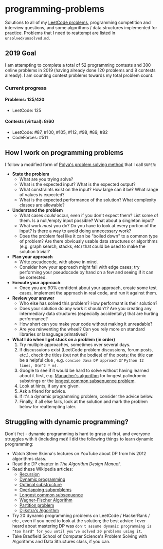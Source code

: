 # programming-problems
Solutions to all of my [LeetCode problems](https://leetcode.com/jsgoller1/), programming competition and interview questions, and some algorithms / data structures implemented for practice. Problems that I need to reattempt are listed in `unsolved/unsolved.md`.

## 2019 Goal
I am attempting to complete a total of 52 programming contests and 300 online problems in 2019 (having already done 120 problems and 8 contests already). I am counting contest problems towards my total problem count.
### Current progress
#### Problems: 125/420
  - LeetCode: 125
#### Contests (virtual): 8/60
  - LeetCode: #87, #100, #105, #112, #98, #89, #82
  - CodeForces: #511

## How I work on programming problems
I follow a modified form of [Polya's problem solving method](https://math.berkeley.edu/~gmelvin/polya.pdf) that I call `SUPER`:
* **State the problem**
  * What are you trying solve?
  * What is the expected input? What is the expected output?
  * What constraints exist on the input? How large can it be? What range of values is expected?
  * What is the expected performance of the solution? What complexity classes are allowable?
* **Understand the problem**
  * What cases _could_ occur, even if you don't expect them? List some of them. Is a null/empty input possible? What about a singleton input?
  * What work _must_ you do? Do you have to look at every portion of the input? Is there a way to avoid doing unnecessary work?
  * Does the problem feel like it can be "boiled down" to a common type of problem? Are there obviously usable data structures or algorithms (e.g. graph search, stacks, etc) that could be used to make the solution trivial?
* **Plan your approach**
  * Write pseudocode, with above in mind.
  * Consider how your approach might fail with edge cases; try performing your pseudocode by hand on a few and seeing if it can be corrected.
* **Execute your approach**
  * Once you are 90% confident about your approach, create some test cases, implement the approach in real code, and run it against them.
* **Review your answer**
  * Who else has solved this problem? How performant is their solution?
  * Does your solution do any work it shouldn't? Are you creating any intermediary data structures (especially accidentally) that are hurting performance?
  * How short can you make your code without making it unreadable?
  * Are you reinventing the wheel? Can you rely more on standard libraries or lanaguage primatives?
* **What I do when I get stuck on a problem (in order)**
  1. Try multiple approaches, sometimes over several days.
  1. If discussuions exist (LeetCode problem discussions, forum posts, etc.), check the titles (but not the bodies) of the posts; the title can be a helpful clue , e.g. `concise Java DP approach` or `Python 12 lines, O(n^2 * m)`.
  1. Google to see if it would be hard to solve without
  having learned about it first, e.g. [Manacher's algorithm](https://en.wikipedia.org/wiki/Longest_palindromic_substring) for longest palindromic substrings or the [longest common subsequence problem](https://en.wikipedia.org/wiki/Longest_common_subsequence_problem).
  1. Look at hints, if any are given.
  1. Ask a friend for advice.
  1. If it's a dynamic programming problem, consider the advice below.
  1. Finally, if all else fails, look at the solution and mark the problem below for reattempting later.

## Struggling with dynamic programming?
Don't fret - dynamic programming is hard to grasp at first, and everyone struggles with it (including me)! I did the following things to learn dynamic programming:
- Watch Steve Skiena's lectures on YouTube about DP from his 2012 algorithms class.
- Read the DP chapter in _The Algorithm Design Manual_.
- Read these Wikipedia articles:
  - [Recursion](https://en.wikipedia.org/wiki/Recursion_(computer_science))
  - [Dynamic programming](https://en.wikipedia.org/wiki/Dynamic_programming)
  - [Optimal substructure](https://en.wikipedia.org/wiki/Optimal_substructure)
  - [Overlapping subproblems](https://en.wikipedia.org/wiki/Overlapping_subproblems)
  - [Longest common subsequence](https://en.wikipedia.org/wiki/Longest_common_subsequence_problem)
  - [Wagner-Fischer Algorithm](https://en.wikipedia.org/wiki/Wagner%E2%80%93Fischer_algorithm)
  - [Partition problem](https://en.wikipedia.org/wiki/Partition_problem#Pseudo-polynomial_time_algorithm)
  - [Djikstra's Algorithm](https://en.wikipedia.org/wiki/Dijkstra%27s_algorithm#Dynamic_programming_perspective)
- Try 20 dynamic programming problems on LeetCode / HackerRank / etc., even if you need to look at the solution; the best advice I ever heard about mastering DP was `don't assume dynamic programming is "too hard" for you until you've solved 20 problems using it`.
- Take Bradfield School of Computer Science's Problem Solving with Algorithms and Data Structures class, if you can.

